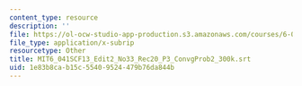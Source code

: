 ```yaml
---
content_type: resource
description: ''
file: https://ol-ocw-studio-app-production.s3.amazonaws.com/courses/6-041sc-probabilistic-systems-analysis-and-applied-probability-fall-2013/1e83b8cab15c55409524479b76da844b_MIT6_041SCF13_Edit2_No33_Rec20_P3_ConvgProb2_300k.vtt
file_type: application/x-subrip
resourcetype: Other
title: MIT6_041SCF13_Edit2_No33_Rec20_P3_ConvgProb2_300k.srt
uid: 1e83b8ca-b15c-5540-9524-479b76da844b
---
```

